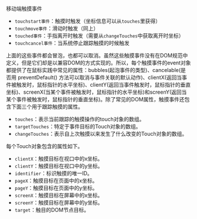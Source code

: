 移动端触摸事件

* `touchstart事件`：触摸时触发（坐标信息可以从`touches`里获得）
* `touchmove事件`：滑动时触发（同上）
* `touched事件`：手指离开时触发（需要从`changeTouches`中获取离开时坐标）
* `touchcancel事件`：当系统停止跟踪触摸的时候触发

上面的这些事件都会冒泡，也都可以取消。虽然这些触摸事件没有在DOM规范中定义，但是它们却是以兼容DOM的方式实现的。所以，每个触摸事件的event对象都提供了在鼠标实践中常见的属性：bubbles(起泡事件的类型)、cancelable(是否用 preventDefault() 方法可以取消与事件关联的默认动作)、clientX(返回当事件被触发时，鼠标指针的水平坐标)、clientY(返回当事件触发时，鼠标指针的垂直坐标)、screenX(当某个事件被触发时，鼠标指针的水平坐标)和screenY(返回当某个事件被触发时，鼠标指针的垂直坐标)。除了常见的DOM属性，触摸事件还包含下面三个用于跟踪触摸的属性。
* `touches`：表示当前跟踪的触摸操作的touch对象的数组。
* `targetTouches`：特定于事件目标的Touch对象的数组。
* `changeTouches`：表示自上次触摸以来发生了什么改变的Touch对象的数组。

 每个Touch对象包含的属性如下。
 * `clientX`：触摸目标在视口中的x坐标。
 * `clientY`：触摸目标在视口中的y坐标。
 * `identifier`：标识触摸的唯一ID。
 * `pageX`：触摸目标在页面中的x坐标。
 * `pageY`：触摸目标在页面中的y坐标。
 * `screenX`：触摸目标在屏幕中的x坐标。
 * `screenY`：触摸目标在屏幕中的y坐标。
 * `target`：触目的DOM节点目标。